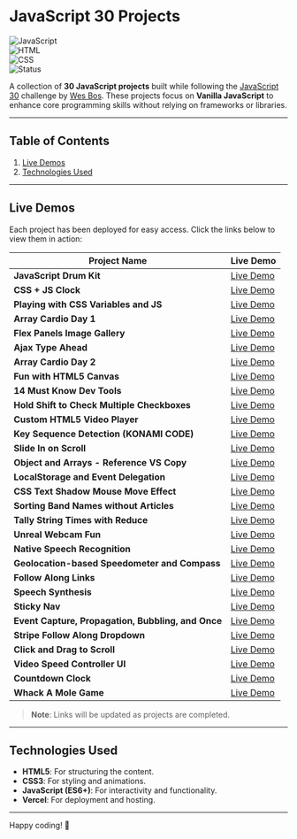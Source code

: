 # JavaScript 30 Projects

![JavaScript](https://img.shields.io/badge/JavaScript-ES6+-yellow.svg)  
![HTML](https://img.shields.io/badge/HTML-5-orange.svg)  
![CSS](https://img.shields.io/badge/CSS-3-blue.svg)  
![Status](https://img.shields.io/badge/status-in%20progress-yellowgreen.svg)  

A collection of **30 JavaScript projects** built while following the [JavaScript 30](https://javascript30.com/) challenge by [Wes Bos](https://github.com/wesbos). These projects focus on **Vanilla JavaScript** to enhance core programming skills without relying on frameworks or libraries.

---

## Table of Contents

1. [Live Demos](#live-demos)
2. [Technologies Used](#technologies-used)

---

## Live Demos

Each project has been deployed for easy access. Click the links below to view them in action:

| Project Name | Live Demo |
|--------------|-----------|
| **JavaScript Drum Kit** | [Live Demo](https://js-drumkit-aadityar73.vercel.app) |
| **CSS + JS Clock** | [Live Demo](#) |
| **Playing with CSS Variables and JS** | [Live Demo](#) |
| **Array Cardio Day 1** | [Live Demo](#) |
| **Flex Panels Image Gallery** | [Live Demo](#) |
| **Ajax Type Ahead** | [Live Demo](#) |
| **Array Cardio Day 2** | [Live Demo](#) |
| **Fun with HTML5 Canvas** | [Live Demo](#) |
| **14 Must Know Dev Tools** | [Live Demo](#) |
| **Hold Shift to Check Multiple Checkboxes** | [Live Demo](#) |
| **Custom HTML5 Video Player** | [Live Demo](#) |
| **Key Sequence Detection (KONAMI CODE)** | [Live Demo](#) |
| **Slide In on Scroll** | [Live Demo](#) |
| **Object and Arrays - Reference VS Copy** | [Live Demo](#) |
| **LocalStorage and Event Delegation** | [Live Demo](#) |
| **CSS Text Shadow Mouse Move Effect** | [Live Demo](#) |
| **Sorting Band Names without Articles** | [Live Demo](#) |
| **Tally String Times with Reduce** | [Live Demo](#) |
| **Unreal Webcam Fun** | [Live Demo](#) |
| **Native Speech Recognition** | [Live Demo](#) |
| **Geolocation-based Speedometer and Compass** | [Live Demo](#) |
| **Follow Along Links** | [Live Demo](#) |
| **Speech Synthesis** | [Live Demo](#) |
| **Sticky Nav** | [Live Demo](#) |
| **Event Capture, Propagation, Bubbling, and Once** | [Live Demo](#) |
| **Stripe Follow Along Dropdown** | [Live Demo](#) |
| **Click and Drag to Scroll** | [Live Demo](#) |
| **Video Speed Controller UI** | [Live Demo](#) |
| **Countdown Clock** | [Live Demo](#) |
| **Whack A Mole Game** | [Live Demo](#) |

> **Note**: Links will be updated as projects are completed.

---

## Technologies Used

- **HTML5**: For structuring the content.
- **CSS3**: For styling and animations.
- **JavaScript (ES6+)**: For interactivity and functionality.
- **Vercel**: For deployment and hosting.

---

Happy coding! 🚀
